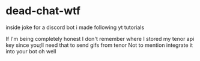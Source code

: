 # dead-chat-wtf
inside joke for a discord bot i made following yt tutorials

If I'm being completely honest I don't remember where I stored my tenor api key since you;ll need that to send gifs from tenor
Not to mention integrate it into your bot
oh well
